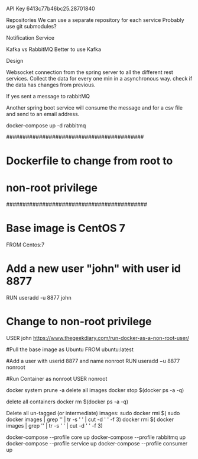 

API Key
6413c77b46bc25.28701840

Repositories
We can use a separate repository for each service
Probably use git submodules?

Notification Service


Kafka vs RabbitMQ
Better to use Kafka


Design

Websocket connection from the spring server to all the different rest services.
Collect the data for every one min in a asynchronous way.
check if the data has changes from previous.

If yes sent a message to rabbitMQ

Another spring boot service will consume the message and for a csv file and send to
an email address.

docker-compose up -d rabbitmq

##########################################
# Dockerfile to change from root to
# non-root privilege
###########################################
# Base image is CentOS 7
FROM Centos:7
# Add a new user "john" with user id 8877
RUN useradd -u 8877 john
# Change to non-root privilege
USER john
https://www.thegeekdiary.com/run-docker-as-a-non-root-user/


#Pull the base image as Ubuntu
FROM ubuntu:latest

#Add a user with userid 8877 and name nonroot
RUN useradd −u 8877 nonroot

#Run Container as nonroot
USER nonroot



docker system prune -a
delete all images
docker stop $(docker ps -a -q)

delete all containers
docker rm $(docker ps -a -q)

Delete all un-tagged (or intermediate) images:
sudo docker rmi $( sudo docker images | grep '<none>' | tr -s ' ' | cut -d ' ' -f 3)
docker rmi $( docker images | grep '<none>' | tr -s ' ' | cut -d ' ' -f 3)


docker-compose --profile core up
docker-compose --profile rabbitmq up
docker-compose --profile service up
docker-compose --profile consumer up


